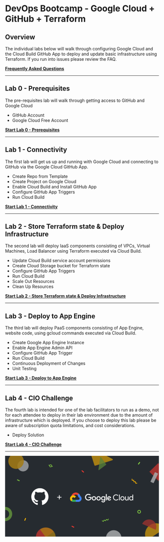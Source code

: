 # DevOps Bootcamp - Google Cloud + GitHub + Terraform 

## Overview

The individual labs below will walk through configuring Google Cloud and the Cloud Build GitHub App to deploy and update basic infrastructure using Terraform. If you run into issues please review the FAQ.

[**Frequently Asked Questions**](docs/faq.md)

---

## Lab 0 - Prerequisites

The pre-requisites lab will walk through getting access to GitHub and Google Cloud

- GitHub Account
- Google Cloud Free Account

[**Start Lab 0 - Prerequisites**](docs/lab_0.md)

---

## Lab 1 - Connectivity

The first lab will get us up and running with Google Cloud and connecting to GitHub via the Google Cloud GitHub App.

- Create Repo from Template
- Create Project on Google Cloud
- Enable Cloud Build and Install GitHub App
- Configure GitHub App Triggers
- Run Cloud Build

[**Start Lab 1 - Connectivity**](docs/lab_1.md)

---

## Lab 2 - Store Terraform state & Deploy Infrastructure

The second lab will deploy IaaS components consisting of VPCs, Virtual Machines, Load Balancer using Terraform executed via Cloud Build.

- Update Cloud Build service account permissions
- Create Cloud Storage bucket for Terraform state
- Configure GitHub App Triggers
- Run Cloud Build
- Scale Out Resources
- Clean Up Resources

[**Start Lab 2 - Store Terraform state & Deploy Infrastructure**](docs/lab_2.md)

---

## Lab 3 - Deploy to App Engine

The third lab will deploy PaaS components consisting of App Engine, website code, using gcloud commands executed via Cloud Build.

- Create Google App Engine Instance
- Enable App Engine Admin API
- Configure GitHub App Trigger
- Run Cloud Build
- Continuous Deployment of Changes
- Unit Testing

[**Start Lab 3 - Deploy to App Engine**](docs/lab_3.md)

---

## Lab 4 - CIO Challenge

The fourth lab is intended for one of the lab facilitators to run as a demo, not for each attendee to deploy in their lab environment due to the amount of infrastructure which is deployed. If you choose to deploy this lab please be aware of subscription quota limitations, and cost considerations.

- Deploy Solution

[**Start Lab 4 - CIO Challenge**](docs/lab_4.md)

---

![Google Cloud+GitHub](docs/images/google_github.png)